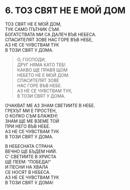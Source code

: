 # 6. ТОЗ СВЯТ НЕ Е МОЙ ДОМ  
  
ТОЗ СВЯТ НЕ Е МОЙ ДОМ,  
ТУК САМО ПЪТНИК СЪМ.  
БОГАТСТВАТА МИ СА ДАЛЕЧ ВЪВ НЕБЕСА.  
СПАСИТЕЛЯТ ЗОВЕ НАС ГОРЕ ВЪВ НЕБЕ,  
АЗ НЕ СЕ ЧУВСТВАМ ТУК  
В ТОЗИ СВЯТ У ДОМА.  
  
> О, ГОСПОДИ,  
> ДРУГ НЯМА КАТО ТЕБ!  
> КАКВО ЩЕ ПРАВЯ ЩОМ  
> НЕБЕТО НЕ Е МОЙ ДОМ.  
> СПАСИТЕЛЯТ ЗОВЕ  
> НАС ГОРЕ ВЪВ НЕБЕ.  
> АЗ НЕ СЕ ЧУВСТВАМ ТУК,  
> В ТОЗИ СВЯТ У ДОМА.  
  
ОЧАКВАТ МЕ АЗ ЗНАМ СВЕТИИТЕ В НЕБЕ.  
ГРЕХЪТ МИ Е ПРОСТЕН,  
О КОЛКО СЪМ БЛАЖЕН!  
ЗНАМ ЩЕ МЕ ВЗЕМЕ ТОЙ  
ПРИ НЕГО ВЪВ НЕБЕ.  
АЗ НЕ СЕ ЧУВСТВАМ ТУК  
В ТОЗИ СВЯТ У ДОМА.  
  
В НЕБЕСНАТА СТРАНА  
ВЕЧНО ЩЕ БЪДЕМ НИЙ.  
С' СВЕТИИТЕ В ХРИСТА  
ЩЕ ПЕЕМ: "ПОБЕДА!"  
И ПЕСНИ НА ХВАЛА  
СЕ НОСЯТ В НЕБЕСА.  
АЗ НЕ СЕ ЧУВСТВАМ ТУК  
В ТОЗИ СВЯТ У ДОМА!  


<DownloadsButton pdf="/pdf/6-toz-svqt-ne-e-moj-dom.pdf" />

<DownloadChordsButton pdf="/chords/6-toz-svqt-ne-e-moj-dom_akord.pdf"/>
